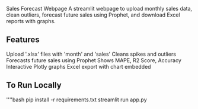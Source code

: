 Sales Forecast Webpage
A streamlit webpage to upload monthly sales data, clean outliers, forecast future sales using Prophet, and download Excel reports with graphs.

## Features
Upload '.xlsx' files with 'month' and 'sales'
Cleans spikes and outliers
Forecasts future sales using Prophet
Shows MAPE, R2 Score, Accuracy
Interactive Plotly graphs
Excel export with chart embedded

## To Run Locally
''''bash
pip install -r requirements.txt
streamlit run app.py
